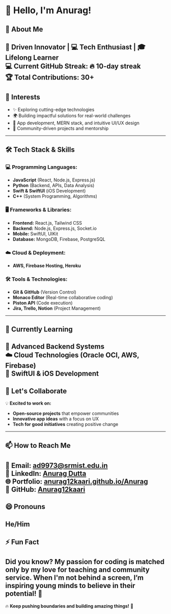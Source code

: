 
# 👋 Hello, I'm Anurag!  

## 🚀 About Me  
🌟 **Driven Innovator** | 💻 **Tech Enthusiast** | 🎓 **Lifelong Learner**  
💻 **Current GitHub Streak:** 🔥 **10-day streak**   
🏆 **Total Contributions:** **30+**  
---
## 👀 Interests  
- ✨ Exploring cutting-edge technologies  
- 🌍 Building impactful solutions for real-world challenges  
- 📱 App development, MERN stack, and intuitive UI/UX design  
- 🌱 Community-driven projects and mentorship  
---
## 🛠️ Tech Stack & Skills  
### **💻 Programming Languages:**  
- **JavaScript** (React, Node.js, Express.js)  
- **Python** (Backend, APIs, Data Analysis)  
- **Swift & SwiftUI** (iOS Development)  
- **C++** (System Programming, Algorithms)  
### **🖥️ Frameworks & Libraries:**  
- **Frontend:** React.js, Tailwind CSS  
- **Backend:** Node.js, Express.js, Socket.io  
- **Mobile:** SwiftUI, UIKit  
- **Database:** MongoDB, Firebase, PostgreSQL  
### **☁️ Cloud & Deployment:**  
- **AWS, Firebase Hosting, Heroku**  
### **🛠️ Tools & Technologies:**  
- **Git & GitHub** (Version Control)  
- **Monaco Editor** (Real-time collaborative coding)  
- **Piston API** (Code execution)  
- **Jira, Trello, Notion** (Project Management)  
---
## 🌱 Currently Learning  
🚀 **Advanced Backend Systems**  
☁️ **Cloud Technologies (Oracle OCI, AWS, Firebase)**  
📱 **SwiftUI & iOS Development**  
---
## 💞️ Let's Collaborate  
💡 **Excited to work on:**  
- **Open-source projects** that empower communities  
- **Innovative app ideas** with a focus on UX  
- **Tech for good initiatives** creating positive change  
---
## 📫 How to Reach Me  
📧 **Email:** [ad9973@srmist.edu.in](mailto:ad9973@srmist.edu.in)  
💼 **LinkedIn:** [Anurag Dutta](https://www.linkedin.com/in/anurag-dutta-491643256/)  
🌐 **Portfolio:** [anurag12kaari.github.io/Anurag](https://anurag12kaari.github.io/Anurag/)  
🐙 **GitHub:** [Anurag12kaari](https://github.com/Anurag12kaari)  
---
## 😄 Pronouns  
**He/Him**  
---
## ⚡ Fun Fact  
Did you know? My passion for coding is matched only by my love for teaching and community service. When I'm not behind a screen, I’m inspiring young minds to believe in their potential! 🌟  
---
🔥 **Keep pushing boundaries and building amazing things!** 🚀
